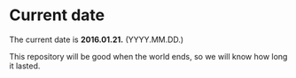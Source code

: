# Current date

The current date is **2016.01.21.** (YYYY.MM.DD.)

This repository will be good when the world ends, so we will know how long it lasted.